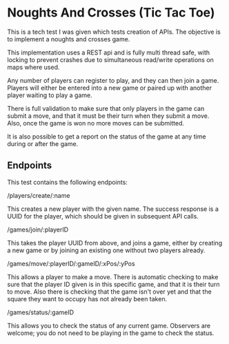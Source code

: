 # Noughts And Crosses (Tic Tac Toe)

This is a tech test I was given which tests creation of APIs. The objective is to implement a noughts and crosses game.

This implementation uses a REST api and is fully multi thread safe, with locking to prevent crashes due to simultaneous read/write operations on maps where used.

Any number of players can register to play, and they can then join a game. Players will either be entered into a new game or paired up with another player waiting to play a game.

There is full validation to make sure that only players in the game can submit a move, and that it must be their turn when they submit a move. Also, once the game is won no more moves can be submitted.

It is also possible to get a report on the status of the game at any time during or after the game.

## Endpoints

This test contains the following endpoints:

/players/create/:name

This creates a new player with the given name. The success response is a UUID for the player, which should be given in subsequent API calls.

/games/join/:playerID

This takes the player UUID from above, and joins a game, either by creating a new game or by joining an existing one without two players already.

/games/move/:playerID/:gameID/:xPos/:yPos

This allows a player to make a move. There is automatic checking to make sure that the player ID given is in this specific game, and that it is their turn to move. Also there is checking that the game isn't over yet and that the square they want to occupy has not already been taken.

/games/status/:gameID

This allows you to check the status of any current game. Observers are welcome; you do not need to be playing in the game to check the status.
